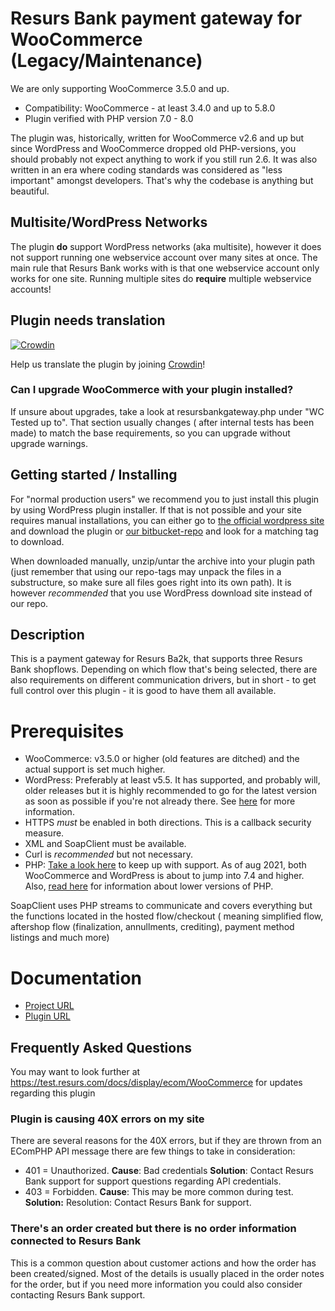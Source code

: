 # Resurs Bank payment gateway for WooCommerce (Legacy/Maintenance) #

We are only supporting WooCommerce 3.5.0 and up.

* Compatibility: WooCommerce - at least 3.4.0 and up to 5.8.0
* Plugin verified with PHP version 7.0 - 8.0

The plugin was, historically, written for WooCommerce v2.6 and up but since WordPress and WooCommerce dropped old
PHP-versions, you should probably not expect anything to work if you still run 2.6. It was also written in an era where
coding standards was considered as "less important" amongst developers. That's why the codebase is anything but
beautiful.

## Multisite/WordPress Networks ##

The plugin **do** support WordPress networks (aka multisite), however it does not support running one webservice account over many sites at once. The main rule that Resurs Bank works with is that one webservice account only works for one site. Running multiple sites do **require** multiple webservice accounts!

## Plugin needs translation ##

[![Crowdin](https://badges.crowdin.net/resursbankwoocommerce/localized.svg)](https://crowdin.com/project/resursbankwoocommerce)

Help us translate the plugin by joining [Crowdin](https://crwd.in/resursbankwoocommerce)!

### Can I upgrade WooCommerce with your plugin installed? ###

If unsure about upgrades, take a look at resursbankgateway.php under "WC Tested up to". That section usually changes (
after internal tests has been made) to match the base requirements, so you can upgrade without upgrade warnings.

## Getting started / Installing ##

For "normal production users" we recommend you to just install this plugin by using WordPress plugin installer. If that
is not possible and your site requires manual installations, you can either go
to [the official wordpress site](https://sv.wordpress.org/plugins/resurs-bank-payment-gateway-for-woocommerce/) and
download the plugin
or [our bitbucket-repo](https://bitbucket.org/resursbankplugins/resurs-bank-payment-gateway-for-woocommerce/downloads/?tab=tags)
and look for a matching tag to download.

When downloaded manually, unzip/untar the archive into your plugin path (just remember that using our repo-tags may
unpack the files in a substructure, so make sure all files goes right into its own path). It is however *recommended*
that you use WordPress download site instead of our repo.

## Description ##

This is a payment gateway for Resurs Ba2k, that supports three Resurs Bank shopflows. Depending on which flow that's
being selected, there are also requirements on different communication drivers, but in short - to get full control over
this plugin - it is good to have them all available.

# Prerequisites ##

* WooCommerce: v3.5.0 or higher (old features are ditched) and the actual support is set much higher.
* WordPress: Preferably at least v5.5. It has supported, and probably will, older releases but it is highly
  recommended to go for the latest version as soon as possible if you're not already there.
  See [here](https://make.wordpress.org/core/handbook/references/php-compatibility-and-wordpress-versions/) for more
  information.
* HTTPS *must* be enabled in both directions. This is a callback security measure.
* XML and SoapClient must be available.
* Curl is *recommended* but not necessary.
* PHP: [Take a look here](https://docs.woocommerce.com/document/server-requirements/) to keep up with support. As of aug
  2021, both WooCommerce and WordPress is about to jump into 7.4 and higher.
  Also, [read here](https://wordpress.org/news/2019/04/minimum-php-version-update/) for information about lower versions
  of PHP.

SoapClient uses PHP streams to communicate and covers everything but the functions located in the hosted flow/checkout (
meaning simplified flow, aftershop flow (finalization, annullments, crediting), payment method listings and much more)

# Documentation #

* [Project URL](https://test.resurs.com/docs/display/ecom/WooCommerce)
* [Plugin URL](https://wordpress.org/plugins/resurs-bank-payment-gateway-for-woocommerce/)

## Frequently Asked Questions ##

You may want to look further at https://test.resurs.com/docs/display/ecom/WooCommerce for updates regarding this plugin

### Plugin is causing 40X errors on my site ###

There are several reasons for the 40X errors, but if they are thrown from an EComPHP API message there are few things to take in consideration:

* 401 = Unauthorized.
  **Cause**: Bad credentials
  **Solution**: Contact Resurs Bank support for support questions regarding API credentials.
* 403 = Forbidden.
  **Cause**: This may be more common during test.
  **Solution:** Resolution: Contact Resurs Bank for support.

### There's an order created but there is no order information connected to Resurs Bank ###

This is a common question about customer actions and how the order has been created/signed. Most of the details is usually placed in the order notes for the order, but if you need more information you could also consider contacting Resurs Bank support.
